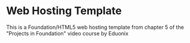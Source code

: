 # Web Hosting Template

This is a Foundation/HTML5 web hosting template from chapter 5 of the "Projects in Foundation" video course by Eduonix

